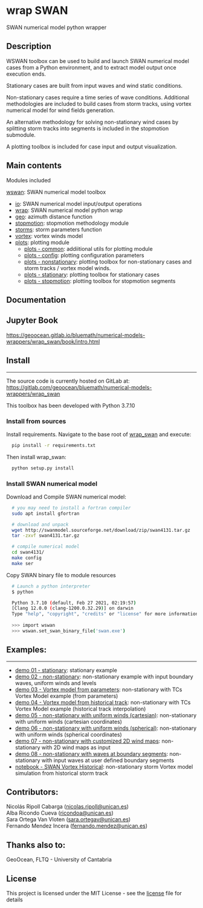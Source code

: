 # wrap SWAN 

SWAN numerical model python wrapper

## Description

WSWAN toolbox can be used to build and launch SWAN numerical model cases from a Python environment, and to extract model output once execution ends. 

Stationary cases are built from input waves and wind static conditions.

Non-stationary cases require a time series of wave conditions. Additional methodologies are included to build cases from storm tracks, using vortex numerical model for wind fields generation.

An alternative methodology for solving non-stationary wind cases by splitting storm tracks into segments is included in the stopmotion submodule. 

A plotting toolbox is included for case input and output visualization.

## Main contents

Modules included 

[wswan](./wswan/): SWAN numerical model toolbox 
- [io](./wswan/io.py): SWAN numerical model input/output operations
- [wrap](./wswan/wrap.py): SWAN numerical model python wrap 
- [geo](./wswan/geo.py): azimuth distance function
- [stopmotion](./wswan/stopmotion.py): stopmotion methodology module
- [storms](./wswan/storms.py): storm parameters function 
- [vortex](./wswan/vortex.py): vortex winds model 
- [plots](./wswan/plots/): plotting module 
  - [plots - common](./wswan/plots/common.py): addiitional utils for plotting module
  - [plots - config](./wswan/plots/config.py): plotting configuration parameters
  - [plots - nonstationary](./wswan/plots/nonstationary.py): plotting toolbox for non-stationary cases and storm tracks / vortex model winds. 
  - [plots - stationary](./wswan/plots/stationary.py): plotting toolbox for stationary cases
  - [plots - stopmotion](./wswan/plots/stopmotion.py): plotting toolbox for stopmotion segments

## Documentation


## Jupyter Book

https://geoocean.gitlab.io/bluemath/numerical-models-wrappers/wrap_swan/book/intro.html

## Install
- - -

The source code is currently hosted on GitLab at: https://gitlab.com/geoocean/bluemath/numerical-models-wrappers/wrap_swan

This toolbox has been developed with Python 3.7.10

### Install from sources

Install requirements. Navigate to the base root of [wrap\_swan](./) and execute:

```bash
  pip install -r requirements.txt
```

Then install wrap\_swan:

```bash
  python setup.py install
```

### Install SWAN numerical model 

Download and Compile SWAN numerical model:

```bash
  # you may need to install a fortran compiler
  sudo apt install gfortran

  # download and unpack
  wget http://swanmodel.sourceforge.net/download/zip/swan4131.tar.gz
  tar -zxvf swan4131.tar.gz

  # compile numerical model
  cd swan4131/
  make config
  make ser
```

Copy SWAN binary file to module resources

```bash
  # Launch a python interpreter
  $ python

  Python 3.7.10 (default, Feb 27 2021, 02:19:57) 
  [Clang 12.0.0 (clang-1200.0.32.29)] on darwin
  Type "help", "copyright", "credits" or "license" for more information.
  
  >>> import wswan 
  >>> wswan.set_swan_binary_file('swan.exe')
```

## Examples:
- - -

- [demo 01 - stationary](./scripts/demo_01_stat.py): stationary example
- [demo 02 - non-stationary](./scripts/demo_02_nonstat.py): non-stationary example with input boundary waves, uniform winds and levels
- [demo 03 - Vortex model from parameters](./scripts/demo_03_nonstat_vortex_params.py): non-stationary with TCs Vortex Model example (from parameters)
- [demo 04 - Vortex model from historical track](./scripts/demo_04_nonstat_vortex_hist.py): non-stationary with TCs Vortex Model example (historical track interpolation)
- [demo 05 - non-stationary with uniform winds (cartesian)](./scripts/demo_05_nonstat_wind_xy.py): non-stationary with uniform winds (cartesian coordinates) 
- [demo 06 - non-stationary with uniform winds (spherical)](./scripts/demo_06_nonstat_wind_lonlat.py): non-stationary with uniform winds (spherical coordinates) 
- [demo 07 - non-stationary with customized 2D wind maps](./scripts/demo_07_nonstat_wind_2d.py): non-stationary with 2D wind maps as input 
- [demo 08 - non-stationary with waves at boundary segments](./scripts/demo_08_nonstat_bnd_segments.py): non-stationary with input waves at user defined boundary segments 
- [notebook - SWAN Vortex Historical](./notebooks/nb_nonstat_vortex.ipynb): non-stationary storm Vortex model simulation from historical storm track

## Contributors:

Nicolás Ripoll Cabarga (nicolas.ripoll@unican.es)\
Alba Ricondo Cueva (ricondoa@unican.es)\
Sara Ortega Van Vloten (sara.ortegav@unican.es)\
Fernando Mendez Incera (fernando.mendez@unican.es)

## Thanks also to:

GeoOcean, FLTQ - University of Cantabria

## License

This project is licensed under the MIT License - see the [license](./LICENSE.txt) file for details

